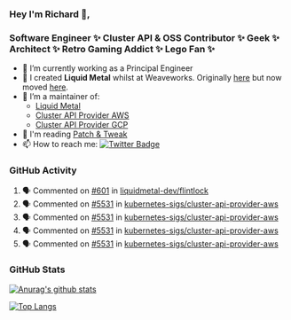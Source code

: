 ### Hey I'm Richard 👋, 

<h3 align="left">Software Engineer ✨ Cluster API & OSS Contributor ✨ Geek ✨ Architect ✨ Retro Gaming Addict ✨ Lego Fan ✨</h3>

- 🔭 I’m currently working as a Principal Engineer
- 📯 I created **Liquid Metal** whilst at Weaveworks. Originally [here](https://github.com/weaveworks-liquidmetal) but now moved [here](https://github.com/liquidmetal-dev).
- 👯 I’m a maintainer of:
  -  [Liquid Metal](https://github.com/liquidmetal-dev)
  -  [Cluster API Provider AWS](https://github.com/kubernetes-sigs/cluster-api-provider-aws)
  -  [Cluster API Provider GCP](https://github.com/kubernetes-sigs/cluster-api-provider-gcp)
- 💬 I'm reading [Patch & Tweak](https://bjooks.com/products/patch-tweak-exploring-modular-synthesis)
- 📫 How to reach me: [![Twitter Badge](https://img.shields.io/badge/-@fruit_case-00acee?style=flat&logo=Twitter&logoColor=white)](https://twitter.com/intent/follow?screen_name=fruit_case "Follow on Twitter")

### GitHub Activity 

<!--START_SECTION:activity-->
1. 🗣 Commented on [#601](https://github.com/liquidmetal-dev/flintlock/issues/601#issuecomment-2952780967) in [liquidmetal-dev/flintlock](https://github.com/liquidmetal-dev/flintlock)
2. 🗣 Commented on [#5531](https://github.com/kubernetes-sigs/cluster-api-provider-aws/pull/5531#issuecomment-2952661380) in [kubernetes-sigs/cluster-api-provider-aws](https://github.com/kubernetes-sigs/cluster-api-provider-aws)
3. 🗣 Commented on [#5531](https://github.com/kubernetes-sigs/cluster-api-provider-aws/pull/5531#issuecomment-2952660182) in [kubernetes-sigs/cluster-api-provider-aws](https://github.com/kubernetes-sigs/cluster-api-provider-aws)
4. 🗣 Commented on [#5531](https://github.com/kubernetes-sigs/cluster-api-provider-aws/pull/5531#issuecomment-2952659284) in [kubernetes-sigs/cluster-api-provider-aws](https://github.com/kubernetes-sigs/cluster-api-provider-aws)
5. 🗣 Commented on [#5531](https://github.com/kubernetes-sigs/cluster-api-provider-aws/pull/5531#issuecomment-2952659062) in [kubernetes-sigs/cluster-api-provider-aws](https://github.com/kubernetes-sigs/cluster-api-provider-aws)
<!--END_SECTION:activity-->

### GitHub Stats

[![Anurag's github stats](https://github-readme-stats.vercel.app/api?username=richardcase&count_private=true&show_icons=true)](https://github.com/anuraghazra/github-readme-stats)

[![Top Langs](https://github-readme-stats.vercel.app/api/top-langs/?username=richardcase&hide=html&layout=compact)](https://github.com/anuraghazra/github-readme-stats)

